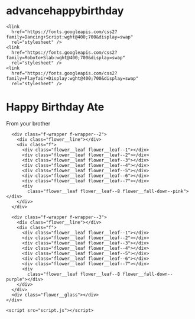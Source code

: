 # advancehappybirthday
<!DOCTYPE html>
<html lang="en">
  <head>
    <meta charset="UTF-8" />
    <meta name="viewport" content="width=device-width, initial-scale=1.0" />
    <title>Animated flower</title>
    <link rel="stylesheet" href="styles.css" />

    <link
      href="https://fonts.googleapis.com/css2?family=Dancing+Script:wght@400;700&display=swap"
      rel="stylesheet" />
    <link
      href="https://fonts.googleapis.com/css2?family=Roboto+Slab:wght@400;700&display=swap"
      rel="stylesheet" />
    <link
      href="https://fonts.googleapis.com/css2?family=Playfair+Display:wght@400;700&display=swap"
      rel="stylesheet" />
  </head>

  <body class="not-loaded">
    <h1>Happy Birthday Ate</h1>
    <p class="my-name">From your brother</p>
    <div class="rain"></div>
    <div class="flower" id="animation-flower">
      <div class="f-wrapper">
        <div class="flower__line"></div>
        <div class="f">
          <div class="flower__leaf flower__leaf--1"></div>
          <div class="flower__leaf flower__leaf--2"></div>
          <div class="flower__leaf flower__leaf--3"></div>
          <div class="flower__leaf flower__leaf--4"></div>
          <div class="flower__leaf flower__leaf--5"></div>
          <div class="flower__leaf flower__leaf--6"></div>
          <div class="flower__leaf flower__leaf--7"></div>
          <div
            class="flower__leaf flower__leaf--8 flower__fall-down--yellow"></div>
        </div>
      </div>

      <div class="f-wrapper f-wrapper--2">
        <div class="flower__line"></div>
        <div class="f">
          <div class="flower__leaf flower__leaf--1"></div>
          <div class="flower__leaf flower__leaf--2"></div>
          <div class="flower__leaf flower__leaf--3"></div>
          <div class="flower__leaf flower__leaf--4"></div>
          <div class="flower__leaf flower__leaf--5"></div>
          <div class="flower__leaf flower__leaf--6"></div>
          <div class="flower__leaf flower__leaf--7"></div>
          <div
            class="flower__leaf flower__leaf--8 flower__fall-down--pink"></div>
        </div>
      </div>

      <div class="f-wrapper f-wrapper--3">
        <div class="flower__line"></div>
        <div class="f">
          <div class="flower__leaf flower__leaf--1"></div>
          <div class="flower__leaf flower__leaf--2"></div>
          <div class="flower__leaf flower__leaf--3"></div>
          <div class="flower__leaf flower__leaf--4"></div>
          <div class="flower__leaf flower__leaf--5"></div>
          <div class="flower__leaf flower__leaf--6"></div>
          <div class="flower__leaf flower__leaf--7"></div>
          <div
            class="flower__leaf flower__leaf--8 flower__fall-down--purple"></div>
        </div>
      </div>
      <div class="flower__glass"></div>
    </div>
  <body class="not-loaded">


    <script src="script.js"></script>
  </body>
</html>
